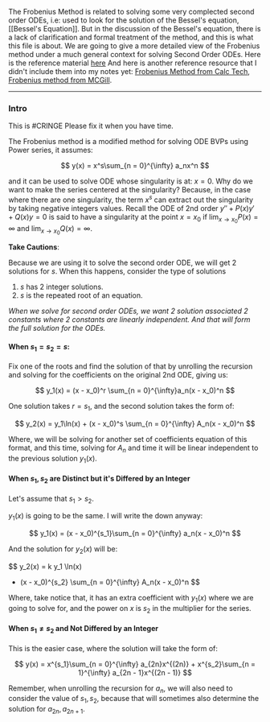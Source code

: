 The Frobenius Method is related to solving some very complected second order ODEs, i.e: used to look for the solution of the Bessel's equation, [[Bessel's Equation]]. But in the discussion of the Bessel's equation, there is a lack of clarification and formal treatment of the method, and this is what this file is about. We are going to give a more detailed view of the Frobenius method under a much general context for solving Second Order ODEs.  Here is the reference material [here](https://www.youtube.com/watch?v=uLORiAWe63A) And here is another reference resource that I didn't include them into my notes yet:  [Frobenius Method from Calc Tech](http://www.its.caltech.edu/~esp/acm95b/frobenius.pdf), [Frobenius method from MCGill](https://www.math.mcgill.ca/gantumur/math315w14/downloads/frobenius.pdf). 

---
### **Intro**

This is #CRINGE Please fix it when you have time. 

The Frobenius method is a modified method for solving ODE BVPs using Power series, it assumes: 

$$
y(x) = x^s\sum_{n = 0}^{\infty}
    a_nx^n
$$

and it can be used to solve ODE whose singularity is at: $x = 0$. Why do we want to make the series centered at the singularity? Because, in the case where there are one singularity, the term $x^s$ can extract out the singularity by taking negative integers values. Recall the ODE of 2nd order $y'' + P(x)y' + Q(x)y = 0$ is said to have a singularity at the point $x = x_0$ if $\lim_{x\rightarrow x_0} P(x) = \infty$ and $\lim_{x \rightarrow x_0} Q(x) = \infty$. 

**Take Cautions**: 

Because we are using it to solve the second order ODE, we will get 2 solutions for $s$. When this happens, consider the type of solutions 

1. $s$ has 2 integer solutions. 
2. $s$ is the repeated root of an equation. 

*When we solve for second order ODEs, we want 2 solution associated 2 constants where 2 constants are linearly independent. And that will form the full solution for the ODEs.* 


#### **When $s_1 = s_2 = s$**: 

Fix one of the roots and find the solution of that by unrolling the recursion and solving for the coefficients on the original 2nd ODE, giving us: 


$$
y_1(x) = (x - x_0)^r
\sum_{n = 0}^{\infty}a_n(x - x_0)^n
$$

One solution takes $r = s_1$, and the second solution takes the form of: 

$$
y_2(x) = y_1\ln(x) + (x - x_0)^s \sum_{n = 0}^{\infty}
    A_n(x - x_0)^n
$$

Where, we will be solving for another set of coefficients equation of this format, and this time, solving for $A_n$ and time it will be linear independent to the previous solution $y_1(x)$. 

#### **When $s_1, s_2$ are Distinct but it's Differed by an Integer**

Let's assume that $s_1 > s_2$. 

$y_1(x)$ is going to be the same. I will write the down anyway: 

$$
y_1(x) = (x - x_0)^{s_1}\sum_{n = 0}^{\infty}
    a_n(x - x_0)^n
$$

And the solution for $y_2(x)$ will be: 

$$
y_2(x) = k y_1 \ln(x) 
+ (x - x_0)^{s_2} \sum_{n = 0}^{\infty}
    A_n(x - x_0)^n
$$

Where, take notice that, it has an extra coefficient with $y_1(x)$ where we are going to solve for, and the power on $x$ is $s_2$ in the multiplier for the series. 


#### **When $s_1 \ne s_2$ and Not Differed by an Integer**

This is the easier case, where the solution will take the form of: 

$$
y(x) = x^{s_1}\sum_{n = 0}^{\infty}
    a_{2n}x^{(2n)} + 
    x^{s_2}\sum_{n = 1}^{\infty}
    a_{2n - 1}x^{(2n - 1)}
$$

Remember, when unrolling the recursion for $a_n$, we will also need to consider the value of $s_1, s_2$, because that will sometimes also determine the solution for $a_{2n}, a_{2n + 1}$. 

